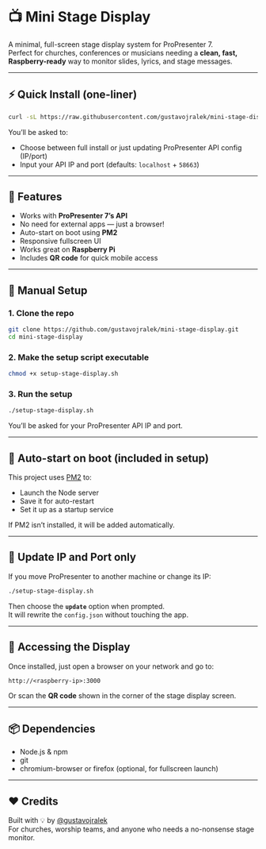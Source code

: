 
# 📺 Mini Stage Display

A minimal, full-screen stage display system for ProPresenter 7.  
Perfect for churches, conferences or musicians needing a **clean, fast, Raspberry-ready** way to monitor slides, lyrics, and stage messages.

---

## ⚡ Quick Install (one-liner)

```bash
curl -sL https://raw.githubusercontent.com/gustavojralek/mini-stage-display/main/setup-stage-display.sh | bash
```

You’ll be asked to:
- Choose between full install or just updating ProPresenter API config (IP/port)
- Input your API IP and port (defaults: `localhost` + `58663`)

---

## 🚀 Features

- Works with **ProPresenter 7’s API**
- No need for external apps — just a browser!
- Auto-start on boot using **PM2**
- Responsive fullscreen UI
- Works great on **Raspberry Pi**
- Includes **QR code** for quick mobile access

---

## 🧰 Manual Setup

### 1. Clone the repo

```bash
git clone https://github.com/gustavojralek/mini-stage-display.git
cd mini-stage-display
```

### 2. Make the setup script executable

```bash
chmod +x setup-stage-display.sh
```

### 3. Run the setup

```bash
./setup-stage-display.sh
```

You’ll be asked for your ProPresenter API IP and port.

---

## 🔁 Auto-start on boot (included in setup)

This project uses [PM2](https://pm2.keymetrics.io/) to:

- Launch the Node server
- Save it for auto-restart
- Set it up as a startup service

If PM2 isn’t installed, it will be added automatically.

---

## 🧪 Update IP and Port only

If you move ProPresenter to another machine or change its IP:

```bash
./setup-stage-display.sh
```

Then choose the **`update`** option when prompted.  
It will rewrite the `config.json` without touching the app.

---

## 📍 Accessing the Display

Once installed, just open a browser on your network and go to:

```
http://<raspberry-ip>:3000
```

Or scan the **QR code** shown in the corner of the stage display screen.

---

## 📦 Dependencies

- Node.js & npm
- git
- chromium-browser or firefox (optional, for fullscreen launch)

---

## ❤️ Credits

Built with 💡 by [@gustavojralek](https://github.com/gustavojralek)  
For churches, worship teams, and anyone who needs a no-nonsense stage monitor.
